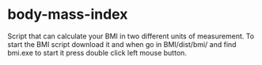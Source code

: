 # body-mass-index
Script that can calculate your BMI in two different units of measurement.
To start the BMI script download it and when go in BMI/dist/bmi/ and find bmi.exe to start it press double click left mouse button.
